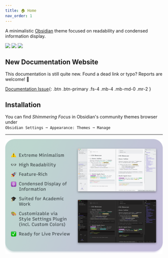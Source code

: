 ```yaml
---
title: 🏠 Home
nav_order: 1
---
```


A minimalistic [Obsidian](https://obsidian.md/) theme focused on readability and condensed information display.

![](https://img.shields.io/badge/downloads-11710-6E4E9B?style=plastic) ![](https://img.shields.io/github/last-commit/chrisgrieser/shimmering-focus?style=plastic) [![](https://img.shields.io/badge/changelog-click%20here-FFE800?style=plastic)](https://chrisgrieser.github.io/shimmering-focus/changelog/)

## New Documentation Website
This documentation is still quite new. Found a dead link or typo? Reports are welcome! 🙏

[Documentation Issue](https://github.com/chrisgrieser/shimmering-focus/issues/new?assignees=&labels=documentation&template=documentation_fix.yml&title=%5BDocs%5D%3A+){: .btn .btn-primary .fs-4 .mb-4 .mb-md-0 .mr-2 }

## Installation
You can find *Shimmering Focus* in Obsidian's community themes browser under  
`Obsidian Settings ➞ Appearance: Themes ➞ Manage`

---

![Promo Screenshot](images/Promo%20Screenshot/promo-screenshot.png)
